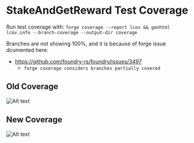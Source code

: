 # StakeAndGetReward Test Coverage

Run test coverage with: 
```forge coverage --report lcov && genhtml lcov.info --branch-coverage --output-dir coverage```

Branches are not showing 100%, and it is because of forge issue dcumented here: 
- https://github.com/foundry-rs/foundry/issues/3497
  - `forge coverage considers branches partially covered`


## Old Coverage

![Alt text](images/old_coverage_stage.png)


## New Coverage

![Alt text](images/new_coverage_stage.png)